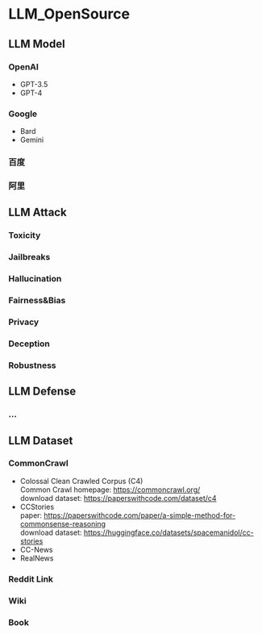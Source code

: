 # LLM_OpenSource

## LLM Model

### OpenAI
- GPT-3.5
- GPT-4

### Google
- Bard
- Gemini

### 百度

### 阿里

## LLM Attack

### Toxicity

### Jailbreaks

### Hallucination

### Fairness&Bias

### Privacy

### Deception

### Robustness

## LLM Defense

### ...

## LLM Dataset

### CommonCrawl
- Colossal Clean Crawled Corpus (C4)  
 Common Crawl homepage: https://commoncrawl.org/  
 download dataset: https://paperswithcode.com/dataset/c4  
- CCStories  
 paper: https://paperswithcode.com/paper/a-simple-method-for-commonsense-reasoning  
 download dataset: https://huggingface.co/datasets/spacemanidol/cc-stories  
- CC-News
- RealNews

### Reddit Link

### Wiki

### Book
